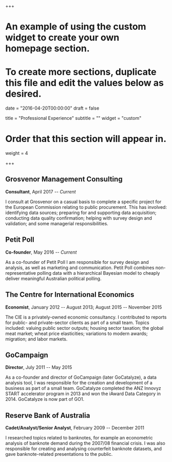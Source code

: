 +++
# An example of using the custom widget to create your own homepage section.
# To create more sections, duplicate this file and edit the values below as desired.

date = "2016-04-20T00:00:00"
draft = false

title = "Professional Experience"
subtitle = ""
widget = "custom"

# Order that this section will appear in.
weight = 4

+++


## Grosvenor Management Consulting

**Consultant**,   April 2017 -- *Current*

I consult at Grosvenor on a casual basis to complete a specific project for the European Commission relating to public procurement. This has involved: identifying data sources; preparing for and supporting data acquisition; conducting data quality confirmation; helping with survey design and validation; and some managerial responsibilities.


## Petit Poll

**Co-founder**, May 2016 -- *Current*

As a co-founder of Petit Poll I am responsible for survey design and analysis, as well as marketing and communication. Petit Poll combines non-representative polling data with a hierarchical Bayesian model to cheaply deliver meaningful Australian political polling.


## The Centre for International Economics
**Economist**, January 2012 -- August 2013; August 2015 -- November 2015

The CIE is a privately-owned economic consultancy. I contributed to reports for public- and private-sector clients as part of a small team. Topics included: valuing public sector outputs; housing sector taxation; the global meat market; wheat price elasticities; variations to modern awards; migration; and labor markets.


## GoCampaign
**Director**, July 2011 -- May 2015

As a co-founder and director of GoCampaign (later GoCatalyze), a data analysis tool, I was responsible for the creation and development of a business as part of a small team. GoCatalyze completed the ANZ Innovyz START accelerator program in 2013 and won the iAward Data Category in 2014. GoCatalyze is now part of GO1.


## Reserve Bank of Australia
**Cadet/Analyst/Senior Analyst**, February 2009 -- December 2011

I researched topics related to banknotes, for example an econometric analysis of banknote demand during the 2007/08 financial crisis. I was also responsible for creating and analysing counterfeit banknote datasets, and gave banknote-related presentations to the public.